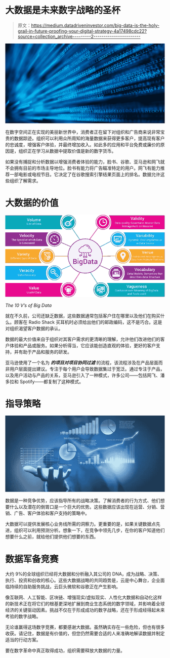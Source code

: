 # 大数据是未来数字战略的圣杯

> 原文：<https://medium.datadriveninvestor.com/big-data-is-the-holy-grail-in-future-proofing-your-digital-strategy-4a17498cdc22?source=collection_archive---------2----------------------->

![](img/8c63b242e0eb0139ec6e84c7da42ec05.png)

在数字空间正在实现的美丽新世界中，消费者正在留下对组织和广告商来说非常宝贵的数据踪迹。组织可以利用众所周知的海量数据来获得更多客户，提高现有客户的忠诚度，增强客户体验，并最终增加收入。如此多的应用和平台免费或廉价的原因是，组织正在学习从数据中提取价值是新的数字货币。

如果没有捕捉和分析数据以增强消费者体验的能力，脸书、谷歌、亚马逊和网飞就不会拥有目前的市场主导地位。脸书有能力将广告瞄准特定的用户。网飞有能力推荐一部电影或电视节目。它决定了在谷歌搜索引擎结果页面上的排名。数据允许这些组织了解需求。

# 大数据的价值

![](img/18a0452c1c9b05ad32c3e2bcaedb3c19.png)

*The 10 V’s of Big Data*

就在不久前，公司还缺乏数据，这些数据通常包括客户住在哪里以及他们在购买什么。顾客在 Radio Shack 买耳机时必须给出他们的邮政编码，这不是巧合。这是对组织渴望客户数据的承认。

数据的最大价值来自于组织对其客户需求的更清晰的理解，允许他们改进他们的客户体验和产品或服务。如果分析得当，它应该能创造直观的体验，更好的客户支持，并有助于产品和服务的研发。

亚马逊使用了一个名为 ***的项目对项目协同过滤*** 的流程，该流程涉及在产品层面而非用户层面提出建议。专注于每个用户会导致数据集过于宽泛。通过专注于产品，以及用户活动与产品的关系，亚马逊引入了一种模式，许多公司——包括网飞、潘多拉和 Spotify——都复制了这种模式。

# 指导策略

![](img/649005801a777e79b31131c93069a807.png)

数据是一种竞争优势，应该指导所有的战略决策。了解消费者的行为方式、他们想要什么以及潜在的倒胃口是一个巨大的优势。这些数据应该出现在运营、分销、营销、广告、客户体验和客户支持的策略中。

大数据可以提供发展核心业务线所需的洞察力。更重要的是，如果关键数据点先进，组织可以利用预测分析。想象一下，在竞争中领先几步，在你的客户知道他们想要什么之前，就给他们提供他们想要的东西。

# 数据军备竞赛

大约 9%的全球组织已经将大数据和分析融入其公司的 DNA，成为战略、决策、执行、投资和创收的核心。这些大数据战略的共同趋势是，云是中心舞台，企业面临持续的自助服务挑战，云巨头微软和谷歌正在产生影响。

像互联网、人工智能、区块链、增强现实/虚拟现实、人性化大数据和自动化这样的新技术正在将它们的根基更深地扩展到商业生态系统的数字领域，并影响着全球经济的关键驱动因素。挑战不仅在于形成成功的数字战略，还在于形成经得起未来考验的数字战略。

无论谁赢得这场数字竞赛，都要感谢大数据。虽然确实存在一些危险，但也有很多收获。请记住，数据是有价值的，但您仍然需要合适的人来准确地解读数据并制定适当的行动方案。

要在数字革命中真正取得成功，组织需要释放大数据的力量。
